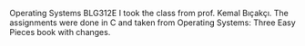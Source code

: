 Operating Systems BLG312E
I took the class from prof. Kemal Bıçakçı. The assignments were done in C and taken from Operating Systems: Three Easy Pieces book with changes. 
